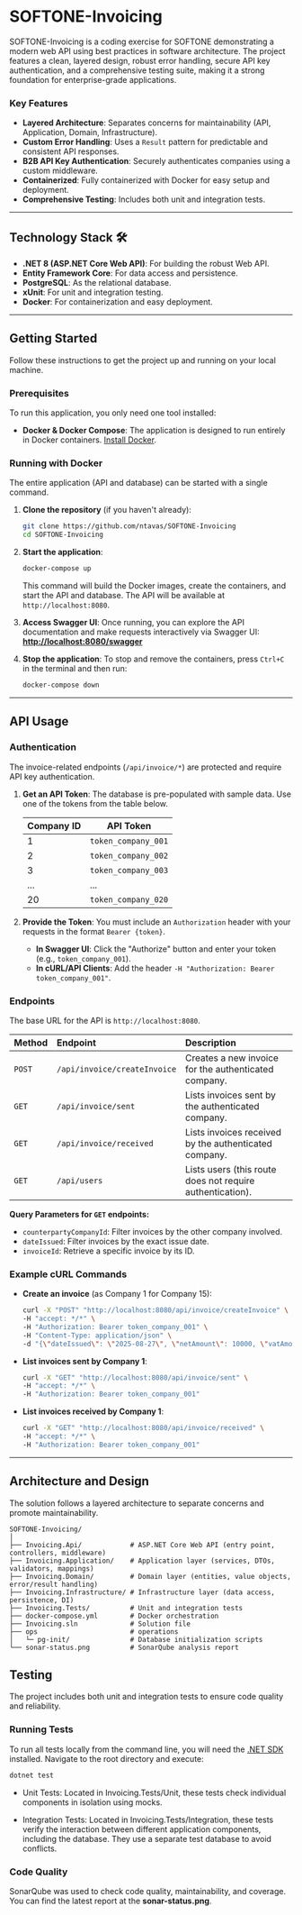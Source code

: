 # SOFTONE-Invoicing

SOFTONE-Invoicing is a coding exercise for SOFTONE demonstrating a modern web API using best practices in software architecture. The project features a clean, layered design, robust error handling, secure API key authentication, and a comprehensive testing suite, making it a strong foundation for enterprise-grade applications.

### Key Features
* **Layered Architecture**: Separates concerns for maintainability (API, Application, Domain, Infrastructure).
* **Custom Error Handling**: Uses a `Result` pattern for predictable and consistent API responses.
* **B2B API Key Authentication**: Securely authenticates companies using a custom middleware.
* **Containerized**: Fully containerized with Docker for easy setup and deployment.
* **Comprehensive Testing**: Includes both unit and integration tests.

---

## Technology Stack 🛠️
* **.NET 8 (ASP.NET Core Web API)**: For building the robust Web API.
* **Entity Framework Core**: For data access and persistence.
* **PostgreSQL**: As the relational database.
* **xUnit**: For unit and integration testing.
* **Docker**: For containerization and easy deployment.

---

## Getting Started

Follow these instructions to get the project up and running on your local machine.

### Prerequisites
To run this application, you only need one tool installed:
* **Docker & Docker Compose**: The application is designed to run entirely in Docker containers. [Install Docker](https://docs.docker.com/get-docker/).

### Running with Docker
The entire application (API and database) can be started with a single command.

1.  **Clone the repository** (if you haven't already):
    ```bash
    git clone https://github.com/ntavas/SOFTONE-Invoicing
    cd SOFTONE-Invoicing
    ```

2.  **Start the application**:
    ```bash
    docker-compose up
    ```
    This command will build the Docker images, create the containers, and start the API and database. The API will be available at `http://localhost:8080`.

3.  **Access Swagger UI**:
    Once running, you can explore the API documentation and make requests interactively via Swagger UI:
    **[http://localhost:8080/swagger](http://localhost:8080/swagger)**

4.  **Stop the application**:
    To stop and remove the containers, press `Ctrl+C` in the terminal and then run:
    ```bash
    docker-compose down
    ```

---

## API Usage

### Authentication
The invoice-related endpoints (`/api/invoice/*`) are protected and require API key authentication.

1.  **Get an API Token**: The database is pre-populated with sample data. Use one of the tokens from the table below.

    | Company ID | API Token           |
    |------------|---------------------|
    | 1          | `token_company_001` |
    | 2          | `token_company_002` |
    | 3          | `token_company_003` |
    | ...        | ...                 |
    | 20         | `token_company_020` |

2.  **Provide the Token**: You must include an `Authorization` header with your requests in the format `Bearer {token}`.

    * **In Swagger UI**: Click the "Authorize" button and enter your token (e.g., `token_company_001`).
    * **In cURL/API Clients**: Add the header `-H "Authorization: Bearer token_company_001"`.

### Endpoints

The base URL for the API is `http://localhost:8080`.

| Method | Endpoint                                               | Description                                                |
| :---   |:-------------------------------------------------------|:-----------------------------------------------------------|
| `POST` | `/api/invoice/createInvoice`                           | Creates a new invoice for the authenticated company.       |
| `GET`  | `/api/invoice/sent`                                    | Lists invoices sent by the authenticated company.          |
| `GET`  | `/api/invoice/received`                                | Lists invoices received by the authenticated company.      |
| `GET`  | `/api/users`                                           | Lists users (this route does not require authentication).  |

**Query Parameters for `GET` endpoints:**
* `counterpartyCompanyId`: Filter invoices by the other company involved.
* `dateIssued`: Filter invoices by the exact issue date.
* `invoiceId`: Retrieve a specific invoice by its ID.

### Example cURL Commands

* **Create an invoice** (as Company 1 for Company 15):
    ```bash
    curl -X "POST" "http://localhost:8080/api/invoice/createInvoice" \
    -H "accept: */*" \
    -H "Authorization: Bearer token_company_001" \
    -H "Content-Type: application/json" \
    -d "{\"dateIssued\": \"2025-08-27\", \"netAmount\": 10000, \"vatAmount\": 500, \"description\": \"the description\", \"counterpartyCompanyId\": 15}"
    ```

* **List invoices sent by Company 1**:
    ```bash
    curl -X "GET" "http://localhost:8080/api/invoice/sent" \
    -H "accept: */*" \
    -H "Authorization: Bearer token_company_001"
    ```

* **List invoices received by Company 1**:
    ```bash
    curl -X "GET" "http://localhost:8080/api/invoice/received" \
    -H "accept: */*" \
    -H "Authorization: Bearer token_company_001"
    ```

---

## Architecture and Design

The solution follows a layered architecture to separate concerns and promote maintainability.

```
SOFTONE-Invoicing/
│
├── Invoicing.Api/            # ASP.NET Core Web API (entry point, controllers, middleware)
├── Invoicing.Application/    # Application layer (services, DTOs, validators, mappings)
├── Invoicing.Domain/         # Domain layer (entities, value objects, error/result handling)
├── Invoicing.Infrastructure/ # Infrastructure layer (data access, persistence, DI)
├── Invoicing.Tests/          # Unit and integration tests
├── docker-compose.yml        # Docker orchestration
├── Invoicing.sln             # Solution file
├── ops                       # operations
│   └─ pg-init/               # Database initialization scripts
└── sonar-status.png          # SonarQube analysis report
```

## Testing

The project includes both unit and integration tests to ensure code quality and reliability.

### Running Tests
To run all tests locally from the command line, you will need the [.NET SDK](https://dotnet.microsoft.com/download) installed. Navigate to the root directory and execute:
```bash
dotnet test
```
- Unit Tests: Located in Invoicing.Tests/Unit, these tests check individual components in isolation using mocks.

- Integration Tests: Located in Invoicing.Tests/Integration, these tests verify the interaction between different application components, including the database. They use a separate test database to avoid conflicts.

### Code Quality
SonarQube was used to check code quality, maintainability, and coverage. You can find the latest report at the **sonar-status.png**.